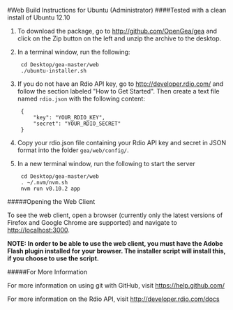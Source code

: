 #Web Build Instructions for Ubuntu (Administrator)
####Tested with a clean install of Ubuntu 12.10


1. To download the package, go to <http://github.com/OpenGea/gea> and click on the Zip button on the left and unzip the archive to the desktop.

2. In a terminal window, run the following: 
		
		cd Desktop/gea-master/web
		./ubuntu-installer.sh 

3. If you do not have an Rdio API key, go to <http://developer.rdio.com/> and follow the section labeled "How to Get Started". Then create a text file named `rdio.json` with the following content:

		{
  			"key": "YOUR_RDIO_KEY",
  			"secret": "YOUR_RDIO_SECRET"
		}

4. Copy your rdio.json file containing your Rdio API key and secret in JSON format into the folder `gea/web/config/`.

5. In a new terminal window, run the following to start the server

		cd Desktop/gea-master/web
		. ~/.nvm/nvm.sh
		nvm run v0.10.2 app

#####Opening the Web Client

To see the web client, open a browser (currently only the latest versions of Firefox and Google Chrome are supported) and navigate to <http://localhost:3000>. 

**NOTE: In order to be able to use the web client, you must have the Adobe Flash plugin installed for your browser. The installer script will install this, if you choose to use the script.**

#####For More Information

For more information on using git with GitHub, visit <https://help.github.com/>

For more information on the Rdio API, visit <http://developer.rdio.com/docs>